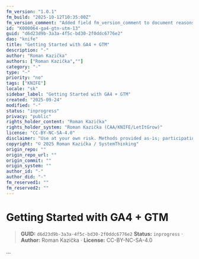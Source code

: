 ```yaml
---
fm_version: "1.0.1"
fm_build: "2025-10-12T10:35:00Z"
fm_version_comment: "Added field fm_version_comment to document reasons for FM updates"
id: "K000064-ga4-gtn-utm-13"
guid: "d6d23d9b-3a3a-4f5c-bd30-2f0ddc6776e2"
dao: "knife"
title: "Getting Started with GA4 + GTM"
description: "-"
author: "Roman Kazička"
authors: ["Roman Kazička",""]
category: "-"
type: "-"
priority: "no"
tags: ["KNIFE"]
locale: "sk"
sidebar_label: "Getting Started with GA4 + GTM"
created: "2025-09-24"
modified: "-"
status: "inprogress"
privacy: "public"
rights_holder_content: "Roman Kazička"
rights_holder_system: "Roman Kazička (CAA/KNIFE/LetItGrow)"
license: "CC-BY-NC-SA-4.0"
disclaimer: "Use at your own risk. Methods provided as-is; participation is voluntary and context-aware."
copyright: "© 2025 Roman Kazička / SystemThinking"
origin_repo: ""
origin_repo_url: ""
origin_commit: ""
origin_system: ""
author_id: "-"
author_did: "-"
fm_reserved1: ""
fm_reserved2: ""
---
```

# Getting Started with GA4 + GTM

<!-- fm-visible: start -->
> **GUID:** `d6d23d9b-3a3a-4f5c-bd30-2f0ddc6776e2`
> **Status:** `inprogress` · **Author:** Roman Kazička · **License:** CC-BY-NC-SA-4.0
<!-- fm-visible: end -->

...
